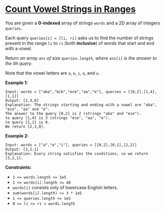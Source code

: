 [Count Vowel Strings in Ranges](https://leetcode.com/problems/count-vowel-strings-in-ranges)
===
You are given a **0-indexed** array of strings `words` and a 2D array of integers `queries`.

Each query `queries[i] = [li, ri]` asks us to find the number of strings present in the range `li` to `ri` (both **inclusive**) of words that start and end with a vowel.

Return _an array `ans` of size `queries.length`, where `ans[i]` is the answer to the ith query_.

Note that the vowel letters are `a`, `e`, `i`, `o`, and `u`.



**Example 1:**
```text
Input: words = ["aba","bcb","ece","aa","e"], queries = [[0,2],[1,4],[1,1]]
Output: [2,3,0]
Explanation: The strings starting and ending with a vowel are "aba", "ece", "aa" and "e".
The answer to the query [0,2] is 2 (strings "aba" and "ece").
to query [1,4] is 3 (strings "ece", "aa", "e").
to query [1,1] is 0.
We return [2,3,0].
```
**Example 2:**
```text
Input: words = ["a","e","i"], queries = [[0,2],[0,1],[2,2]]
Output: [3,2,1]
Explanation: Every string satisfies the conditions, so we return [3,2,1].
```


**Constraints:**
* `1 <= words.length <= 1e5`
* `1 <= words[i].length <= 40`
* `words[i]` consists only of lowercase English letters.
* `sum(words[i].length) <= 3 * 1e5`
* `1 <= queries.length <= 1e5`
* `0 <= li <= ri < words.length`

